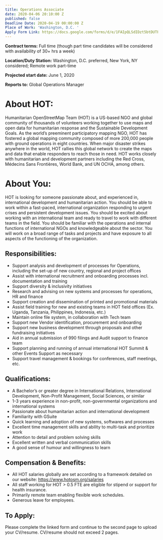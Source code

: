 ```yaml
---
title: Operations Associate
date: 2020-04-06 20:10:00 Z
published: false
Deadline Date: 2020-04-19 00:00:00 Z
Place of Work: 'Washington, D.C. '
Apply Form Link: https://docs.google.com/forms/d/e/1FAIpQLSdIDzt5btDUTF31kXlfaLERMrQH8yS37iCNCIHdnf8eyN4BkA/viewform
---
```


**Contract terms:** Full time (though part time candidates will be considered with availability of 30+ hrs a week)

**Location/Duty Station:** Washington, D.C. preferred, New York, NY considered; Remote work part-time

**Projected start date:** June 1, 2020

**Reports to:** Global Operations Manager

# About HOT:
Humanitarian OpenStreetMap Team (HOT) is a US-based NGO and global community of thousands of volunteers working together to use maps and open data for humanitarian response and the Sustainable Development Goals. As the world’s preeminent participatory mapping NGO, HOT has fostered a global mapping community composed of more 200,000 people with ground operations in eight countries. When major disaster strikes anywhere in the world, HOT rallies this global network to create the maps and data that enable responders to reach those in need. HOT works closely with humanitarian and development partners including the Red Cross, Médecins Sans Frontières, World Bank, and UN OCHA, among others.
# About You:
HOT is looking for someone passionate about, and experienced in, international development and humanitarian action. You should be able to work within a fast-paced, international organization responding to urgent crises and persistent development issues. You should be excited about working with an international team and ready to travel to work with different teams in the field. You should be familiar with the operations and internal functions of international NGOs and knowledgeable about the sector.  You will work on a broad range of tasks and projects and have exposure to all aspects of the functioning of the organization. 
## Responsibilities: 
* Support analysis and development of processes for Operations, including the set-up of new country, regional and project offices 
* Assist with international recruitment and onboarding processes incl. documentation and training 
* Support diversity & inclusivity initiatives 
* Research and advising on new systems and processes for operations, HR and finance
* Support creation and dissemination of printed and promotional materials
* Assist field training for new and existing teams in HOT field offices (Ex. Uganda, Tanzania, Philippines, Indonesia, etc.) 
* Maintain online file system, in collaboration with Tech team
* Support new Vendor identification, procurement and onboarding 
* Support new business development through proposals and other fundraising initiatives 
* Aid in annual submission of 990 filings and Audit support to finance team 
* Support planning and running of annual international HOT Summit & other Events Support as necessary 
* Support travel management & bookings for conferences, staff meetings, etc.


## Qualifications: 
* A Bachelor’s or greater degree in International Relations, International Development, Non-Profit Management, Social Sciences, or similar 
* 1-3 years experience in non-profit, non-governmental organizations and international systems
* Passionate about humanitarian action and international development 
* Familiarity with GSuite
* Quick learning and adoption of new systems, softwares and processes
* Excellent time management skills and ability to multi-task and prioritize work
* Attention to detail and problem solving skills
* Excellent written and verbal communication skills
* A good sense of humour and willingness to learn

## Compensation & Benefits: 
* All HOT salaries globally are set according to a framework detailed on our website: https://www.hotosm.org/salaries
* All staff working for HOT > 0.5 FTE are eligible for stipend or support for health insurance. 
* Primarily remote team enabling flexible work schedules. 
* Generous leave for employees. 


## To Apply: 
Please complete the linked form and continue to the second page to upload your CV/resume. CV/resume should not exceed 2 pages. 